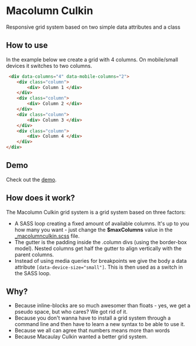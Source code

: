 # Macolumn Culkin
Responsive grid system based on two simple data attributes and a class


## How to use
In the example below we create a grid with 4 columns. On mobile/small devices it switches to two columns.

```html
 <div data-columns="4" data-mobile-columns="2">
	<div class="column">
		<div> Column 1 </div>
	</div>
	<div class="column">
		<div> Column 2 </div>
	</div>
	<div class="column">
		<div> Column 3 </div>
	</div>
	<div class="column">
		<div> Column 4 </div>
	</div>
</div>
```



## Demo
Check out the [demo](http://macolumnculkin.azurewebsites.net/).<br>


##  How does it work?
The Macolumn Culkin grid system is a grid system based on three factors: <br>
* A SASS loop creating a fixed amount of available columns. It's up to you how many you want - just change the **$maxColumns** value in the [_macolumnculkin.scss](https://github.com/eplehans/macolumculkin/blob/master/style/extensions/_macolumnculkin.scss) file. <br>
* The gutter is the padding inside the .column divs (using the border-box model). Nested columns get half the gutter to align vertically with the parent columns.<br>
* Instead of using media queries for breakpoints we give the body a data attribute ```[data-device-size="small"]```. This is then used as a switch in the SASS loop.<br>


## Why?
* Because inline-blocks are so much awesomer than floats - yes, we get a pseudo space, but who cares? We got rid of it.<br>
* Because you don't wanna have to install a grid system through a command line and then have to learn a new syntax to be able to use it. <br>
* Because we all can agree that numbers means more than words<br>
* Because Macaulay Culkin wanted a better grid system. <br>
